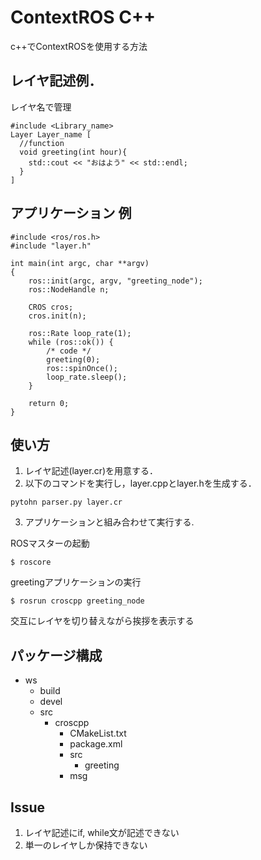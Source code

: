 # ContextROS C++
c++でContextROSを使用する方法

## レイヤ記述例．

レイヤ名で管理

```
#include <Library_name>
Layer Layer_name [
  //function  
  void greeting(int hour){
    std::cout << "おはよう" << std::endl;
  }
]
```

## アプリケーション 例

```
#include <ros/ros.h>
#include "layer.h"

int main(int argc, char **argv)
{
	ros::init(argc, argv, "greeting_node");
	ros::NodeHandle n;

	CROS cros;
	cros.init(n);

	ros::Rate loop_rate(1);
	while (ros::ok()) {
		/* code */
		greeting(0);
		ros::spinOnce();
		loop_rate.sleep();
	}

	return 0;
}

```

## 使い方
1. レイヤ記述(layer.cr)を用意する．
2. 以下のコマンドを実行し，layer.cppとlayer.hを生成する．

  ```
  pytohn parser.py layer.cr
  ```

3. アプリケーションと組み合わせて実行する.

ROSマスターの起動

```
$ roscore
```

greetingアプリケーションの実行

```
$ rosrun croscpp greeting_node
```

交互にレイヤを切り替えながら挨拶を表示する

## パッケージ構成
- ws
  - build
  - devel
  - src
    - croscpp
      - CMakeList.txt
      - package.xml
      - src
        - greeting
      - msg

## Issue
1. レイヤ記述にif, while文が記述できない
3. 単一のレイヤしか保持できない
